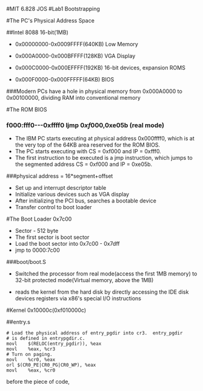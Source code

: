 #MIT 6.828 JOS
#Lab1 Bootstrapping

#The PC's Physical Address Space

##Intel 8088 16-bit(1MB)

- 0x00000000-0x0009FFFF(640KB) Low Memory

- 0x000A0000-0x000BFFFF(128KB) VGA Display

- 0x000C0000-0x000EFFFF(192KB) 16-bit devices, expansion ROMS

- 0x000F0000-0x000FFFFF(64KB)  BIOS

###Modern PCs have a hole in physical memory from 0x000A0000 to 0x00100000, dividing RAM into conventional memory

#The ROM BIOS

### f000:fff0---0xffff0  ljmp  $0xf000,$0xe05b (real mode)

- The IBM PC starts executing at physical address 0x000ffff0, which is at the very top of the 64KB area reserved for the ROM BIOS.
- The PC starts executing with CS = 0xf000 and IP = 0xfff0.
- The first instruction to be executed is a jmp instruction, which jumps to the segmented address CS = 0xf000 and IP = 0xe05b.

###physical address = 16*segment+offset

- Set up and interrupt descriptor table
- Initialize various devices such as VGA display
- After initializing the PCI bus, searches a bootable device
- Transfer control to boot loader

#The Boot Loader  0x7c00

- Sector - 512 byte
- The first sector is boot sector
- Load the boot sector into 0x7c00 - 0x7dff
- jmp to 0000:7c00 

###boot/boot.S

- Switched the processor from real mode(access the first 1MB memory) to 32-bit protected mode(Virtual memory, above the 1MB)

- reads the kernel from the hard disk by directly accessing the IDE disk devices registers via x86's special I/O instructions

#Kernel 0x10000c(0xf010000c)

##entry.s

	# Load the physical address of entry_pgdir into cr3.  entry_pgdir
	# is defined in entrypgdir.c.
	movl	$(RELOC(entry_pgdir)), %eax
	movl	%eax, %cr3
	# Turn on paging.
	movl	%cr0, %eax
	orl	$(CR0_PE|CR0_PG|CR0_WP), %eax
	movl	%eax, %cr0

before the piece of code,


